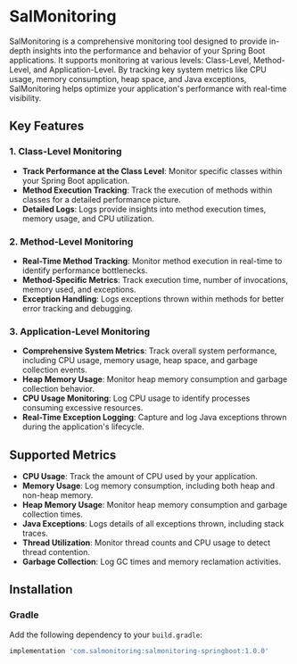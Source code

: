 # SalMonitoring

SalMonitoring is a comprehensive monitoring tool designed to provide in-depth insights into the performance and behavior of your Spring Boot applications. It supports monitoring at various levels: Class-Level, Method-Level, and Application-Level. By tracking key system metrics like CPU usage, memory consumption, heap space, and Java exceptions, SalMonitoring helps optimize your application's performance with real-time visibility.

## Key Features

### 1. Class-Level Monitoring
- **Track Performance at the Class Level**: Monitor specific classes within your Spring Boot application.
- **Method Execution Tracking**: Track the execution of methods within classes for a detailed performance picture.
- **Detailed Logs**: Logs provide insights into method execution times, memory usage, and CPU utilization.

### 2. Method-Level Monitoring
- **Real-Time Method Tracking**: Monitor method execution in real-time to identify performance bottlenecks.
- **Method-Specific Metrics**: Track execution time, number of invocations, memory used, and exceptions.
- **Exception Handling**: Logs exceptions thrown within methods for better error tracking and debugging.

### 3. Application-Level Monitoring
- **Comprehensive System Metrics**: Track overall system performance, including CPU usage, memory usage, heap space, and garbage collection events.
- **Heap Memory Usage**: Monitor heap memory consumption and garbage collection behavior.
- **CPU Usage Monitoring**: Log CPU usage to identify processes consuming excessive resources.
- **Real-Time Exception Logging**: Capture and log Java exceptions thrown during the application's lifecycle.

## Supported Metrics
- **CPU Usage**: Track the amount of CPU used by your application.
- **Memory Usage**: Log memory consumption, including both heap and non-heap memory.
- **Heap Memory Usage**: Monitor heap memory consumption and garbage collection times.
- **Java Exceptions**: Logs details of all exceptions thrown, including stack traces.
- **Thread Utilization**: Monitor thread counts and CPU usage to detect thread contention.
- **Garbage Collection**: Log GC times and memory reclamation activities.

## Installation

### Gradle

Add the following dependency to your `build.gradle`:

```gradle
implementation 'com.salmonitoring:salmonitoring-springboot:1.0.0'
